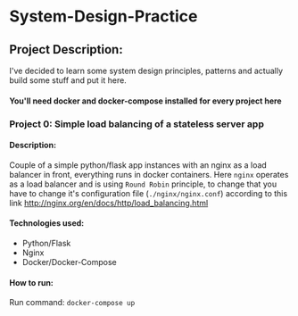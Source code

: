 # System-Design-Practice

## Project Description:
I've decided to learn some system design principles, patterns and actually build some stuff and put it here. 

#### You'll need docker and docker-compose installed for every project here

### Project 0: Simple load balancing of a stateless server app

#### Description:
Couple of a simple python/flask app instances with an nginx as a load balancer in front, everything runs in docker 
containers. Here `nginx` operates as a load balancer and is using `Round Robin` principle, to change that you have 
to change it's configuration file (`./nginx/nginx.conf`) according to this link 
http://nginx.org/en/docs/http/load_balancing.html


#### Technologies used:
* Python/Flask
* Nginx
* Docker/Docker-Compose

#### How to run:
Run command: `docker-compose up`
